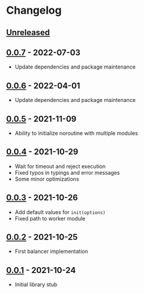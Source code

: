 # Changelog

## [Unreleased][unreleased]

## [0.0.7][] - 2022-07-03

- Update dependencies and package maintenance

## [0.0.6][] - 2022-04-01

- Update dependencies and package maintenance

## [0.0.5][] - 2021-11-09

- Ability to initialize noroutine with multiple modules

## [0.0.4][] - 2021-10-29

- Wait for timeout and reject execution
- Fixed typos in typings and error messages
- Some minor optimizations

## [0.0.3][] - 2021-10-26

- Add default values for `init(options)`
- Fixed path to worker module

## [0.0.2][] - 2021-10-25

- First balancer implementation

## [0.0.1][] - 2021-10-24

- Initial library stub

[unreleased]: https://github.com/metarhia/noroutine/compare/v0.0.7...HEAD
[0.0.7]: https://github.com/metarhia/noroutine/compare/v0.0.6...v0.0.7
[0.0.6]: https://github.com/metarhia/noroutine/compare/v0.0.5...v0.0.6
[0.0.5]: https://github.com/metarhia/noroutine/compare/v0.0.4...v0.0.5
[0.0.4]: https://github.com/metarhia/noroutine/compare/v0.0.3...v0.0.4
[0.0.3]: https://github.com/metarhia/noroutine/compare/v0.0.2...v0.0.3
[0.0.2]: https://github.com/metarhia/noroutine/compare/v0.0.1...v0.0.2
[0.0.1]: https://github.com/metarhia/noroutine/releases/tag/v0.0.1
